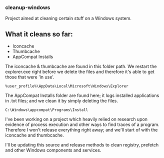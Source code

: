 ### cleanup-windows

Project aimed at cleaning certain stuff on a Windows system.

## What it cleans so far:

* Iconcache
* Thumbcache
* AppCompat Installs

The iconcache & thumbcache are found in this folder path. We restart the explorer.exe right before we delete the files and therefore it's able to get those that were 'in use'.
```
%user_profile%\AppData\Local\Microsoft\Windows\Explorer
```

The AppCompat Installs folder are found here; it logs installed applications in .txt files; and we clean it by simply deleting the files.
```
C:\Windows\appcompat\Programs\Install
```

I've been working on a project which heavily relied on research upon evidence of process execution and other ways to find traces of a program. Therefore I won't release everything right away; and we'll start of with the iconcache and thumbcache.

I'll be updating this source and release methods to clean registry, prefetch and other Windows components and services.

